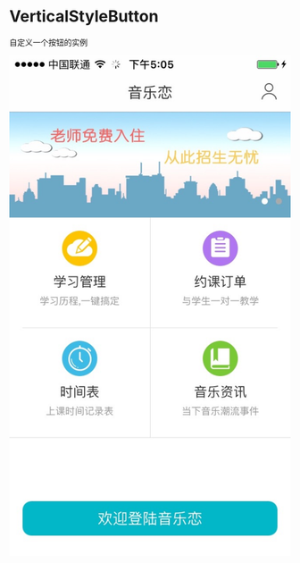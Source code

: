 # VerticalStyleButton
自定义一个按钮的实例

![效果图](https://github.com/niuxinghua/VerticalStyleButton/blob/master/CustomButton/IMG_0806.jpg "")